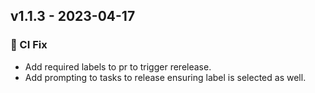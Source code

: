 ## v1.1.3 - 2023-04-17

### 🐛 CI Fix

- Add required labels to pr to trigger rerelease.
- Add prompting to tasks to release ensuring label is selected as well.
